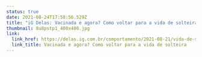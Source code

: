 ```yaml
---
status: true
date: 2021-08-24T17:58:56.529Z
title: "iG Delas: Vacinada e agora? Como voltar para a vida de solteira"
thumbnail: 8u8pstp1_400x400.jpg
link:
  link_href: https://delas.ig.com.br/comportamento/2021-08-21/vida-de-solteira-pos-vacina.html
  link_title: Vacinada e agora? Como voltar para a vida de solteira
---
```

